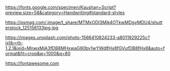 https://fonts.google.com/specimen/Kaushan+Script?preview.size=58&category=Handwriting#standard-styles

https://psmag.com/.image/t_share/MTMxODI3Mjk4OTkwMDgyMDU4/shutterstock_125158133jpg.jpg

https://images.unsplash.com/photo-1566410824233-a8011929225c?ixlib=rb-1.2.1&ixid=MnwxMjA3fDB8MHxwaG90by1wYWdlfHx8fGVufDB8fHx8&auto=format&fit=crop&w=1000&q=80

https://fontawesome.com